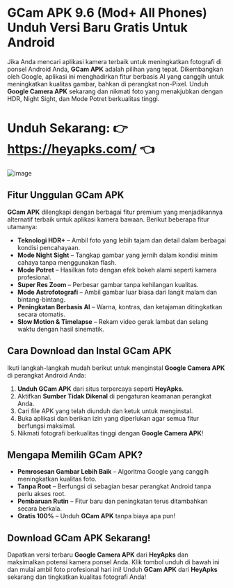 # GCam APK 9.6 (Mod+ All Phones) Unduh Versi Baru Gratis Untuk Android

Jika Anda mencari aplikasi kamera terbaik untuk meningkatkan fotografi di ponsel Android Anda, **GCam APK** adalah pilihan yang tepat. Dikembangkan oleh Google, aplikasi ini menghadirkan fitur berbasis AI yang canggih untuk meningkatkan kualitas gambar, bahkan di perangkat non-Pixel. Unduh **Google Camera APK** sekarang dan nikmati foto yang menakjubkan dengan HDR, Night Sight, dan Mode Potret berkualitas tinggi.

# Unduh Sekarang: 👉 https://heyapks.com/ 👈

![image](https://github.com/user-attachments/assets/b913a303-82ff-4754-875b-d30a9e5e9cb5)

## Fitur Unggulan GCam APK

**GCam APK** dilengkapi dengan berbagai fitur premium yang menjadikannya alternatif terbaik untuk aplikasi kamera bawaan. Berikut beberapa fitur utamanya:

- **Teknologi HDR+** – Ambil foto yang lebih tajam dan detail dalam berbagai kondisi pencahayaan.
- **Mode Night Sight** – Tangkap gambar yang jernih dalam kondisi minim cahaya tanpa menggunakan flash.
- **Mode Potret** – Hasilkan foto dengan efek bokeh alami seperti kamera profesional.
- **Super Res Zoom** – Perbesar gambar tanpa kehilangan kualitas.
- **Mode Astrofotografi** – Ambil gambar luar biasa dari langit malam dan bintang-bintang.
- **Peningkatan Berbasis AI** – Warna, kontras, dan ketajaman ditingkatkan secara otomatis.
- **Slow Motion & Timelapse** – Rekam video gerak lambat dan selang waktu dengan hasil sinematik.

## Cara Download dan Instal GCam APK

Ikuti langkah-langkah mudah berikut untuk menginstal **Google Camera APK** di perangkat Android Anda:

1. **Unduh GCam APK** dari situs terpercaya seperti **HeyApks**.
2. Aktifkan **Sumber Tidak Dikenal** di pengaturan keamanan perangkat Anda.
3. Cari file APK yang telah diunduh dan ketuk untuk menginstal.
4. Buka aplikasi dan berikan izin yang diperlukan agar semua fitur berfungsi maksimal.
5. Nikmati fotografi berkualitas tinggi dengan **Google Camera APK**!

## Mengapa Memilih GCam APK?

- **Pemrosesan Gambar Lebih Baik** – Algoritma Google yang canggih meningkatkan kualitas foto.
- **Tanpa Root** – Berfungsi di sebagian besar perangkat Android tanpa perlu akses root.
- **Pembaruan Rutin** – Fitur baru dan peningkatan terus ditambahkan secara berkala.
- **Gratis 100%** – Unduh **GCam APK** tanpa biaya apa pun!

## Download GCam APK Sekarang!

Dapatkan versi terbaru **Google Camera APK** dari **HeyApks** dan maksimalkan potensi kamera ponsel Anda. Klik tombol unduh di bawah ini dan mulai ambil foto profesional hari ini!
Unduh **GCam APK** dari **HeyApks** sekarang dan tingkatkan kualitas fotografi Anda!
